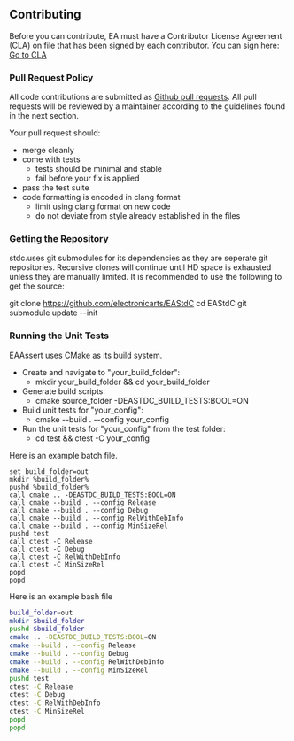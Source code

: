 ## Contributing

Before you can contribute, EA must have a Contributor License Agreement (CLA) on file that has been signed by each contributor.
You can sign here: [Go to CLA](https://electronicarts.na1.echosign.com/public/esignWidget?wid=CBFCIBAA3AAABLblqZhByHRvZqmltGtliuExmuV-WNzlaJGPhbSRg2ufuPsM3P0QmILZjLpkGslg24-UJtek*)

### Pull Request Policy

All code contributions are submitted as [Github pull requests](https://help.github.com/articles/using-pull-requests/).  All pull requests will be reviewed by a maintainer according to the guidelines found in the next section.

Your pull request should:

* merge cleanly
* come with tests
	* tests should be minimal and stable
	* fail before your fix is applied
* pass the test suite
* code formatting is encoded in clang format
	* limit using clang format on new code
	* do not deviate from style already established in the files

### Getting the Repository
stdc.uses git submodules for its dependencies as they are seperate git repositories. Recursive clones will continue until HD space is exhausted unless they are manually limited. It is recommended to use the following to get the source:

git clone https://github.com/electronicarts/EAStdC
cd EAStdC
git submodule update --init

### Running the Unit Tests

EAAssert uses CMake as its build system.

* Create and navigate to "your_build_folder":
	* mkdir your_build_folder && cd your_build_folder
* Generate build scripts:
	* cmake source_folder -DEASTDC_BUILD_TESTS:BOOL=ON
* Build unit tests for "your_config":
	* cmake --build . --config your_config
* Run the unit tests for "your_config" from the test folder:
	* cd test && ctest -C your_config


Here is an example batch file.
```batch
set build_folder=out
mkdir %build_folder%
pushd %build_folder%
call cmake .. -DEASTDC_BUILD_TESTS:BOOL=ON
call cmake --build . --config Release
call cmake --build . --config Debug
call cmake --build . --config RelWithDebInfo
call cmake --build . --config MinSizeRel
pushd test
call ctest -C Release
call ctest -C Debug
call ctest -C RelWithDebInfo
call ctest -C MinSizeRel
popd
popd
```

Here is an example bash file
```bash
build_folder=out
mkdir $build_folder
pushd $build_folder
cmake .. -DEASTDC_BUILD_TESTS:BOOL=ON
cmake --build . --config Release
cmake --build . --config Debug
cmake --build . --config RelWithDebInfo
cmake --build . --config MinSizeRel
pushd test
ctest -C Release
ctest -C Debug
ctest -C RelWithDebInfo
ctest -C MinSizeRel
popd
popd
```


